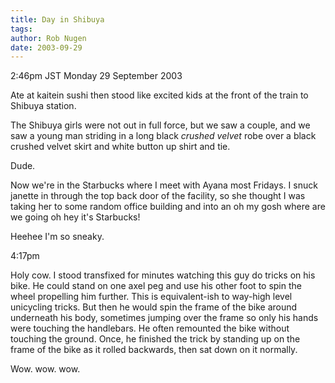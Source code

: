 ```yaml
---
title: Day in Shibuya
tags: 
author: Rob Nugen
date: 2003-09-29
---
```


<p class=date>2:46pm JST Monday 29 September 2003</p>

<p>Ate at kaitein sushi then stood like excited kids at the front of
the train to Shibuya station.</p>

<p>The Shibuya girls were not out in full force, but we saw a couple,
and we saw a young man striding in a long black <em>crushed
velvet</em> robe over a black crushed velvet skirt and white button up
shirt and tie.</p>

<p>Dude.</p>

<p>Now we're in the Starbucks where I meet with Ayana most Fridays.  I
snuck janette in through the top back door of the facility, so she
thought I was taking her to some random office building and into an oh
my gosh where are we going oh hey it's Starbucks!</p>

<p>Heehee I'm so sneaky.</p>

<p class=date>4:17pm</p>

<p>Holy cow.  I stood transfixed for minutes watching this guy do
tricks on his bike.  He could stand on one axel peg and use his other
foot to spin the wheel propelling him further.  This is equivalent-ish
to way-high level unicycling tricks.  But then he would spin the frame
of the bike around underneath his body, sometimes jumping over the
frame so only his hands were touching the handlebars.  He often
remounted the bike without touching the ground.  Once, he finished the
trick by standing up on the frame of the bike as it rolled backwards,
then sat down on it normally.</p>

<p>Wow. wow. wow.</p>

